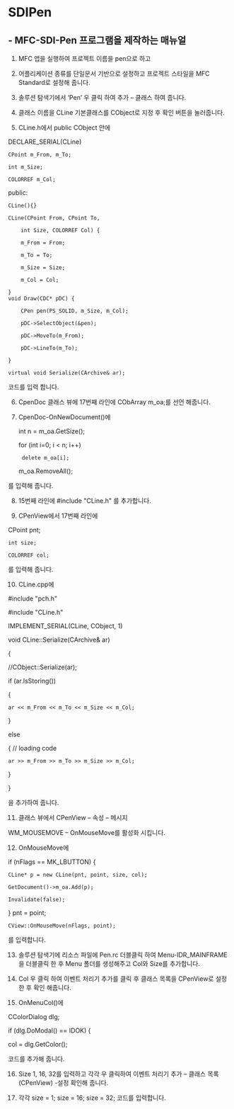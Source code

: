 # SDIPen
## - MFC-SDI-Pen 프로그램을 제작하는 매뉴얼

1. MFC 앱을 실행하여 프로젝트 이름을 pen으로 하고

2. 어플리케이션 종류를 단일문서 기반으로 설정하고 프로젝트 스타일을 MFC Standard로 설정해 줍니다.

3. 솔루션 탐색기에서 ‘Pen’ 우 클릭 하여 추가 – 클래스 하여 줍니다.

4. 클래스 이름을 CLine 기본클래스를 CObject로 지정 후 확인 버튼을 눌러줍니다.

5. CLine.h에서 public CObject 안에 

DECLARE_SERIAL(CLine)

	CPoint m_From, m_To;
	
	int m_Size;
	
	COLORREF m_Col;
	
public:

	CLine(){}
	
	CLine(CPoint From, CPoint To,
	
		int Size, COLORREF Col) {
		
		m_From = From;
		
		m_To = To;
		
		m_Size = Size;
		
		m_Col = Col;
		
	}
	void Draw(CDC* pDC) {
	
		CPen pen(PS_SOLID, m_Size, m_Col);
		
		pDC->SelectObject(&pen);
		
		pDC->MoveTo(m_From);
		
		pDC->LineTo(m_To);
		
	}
	
	virtual void Serialize(CArchive& ar);
	
코드를 입력 합니다.

6. CpenDoc 클래스 뷰에 17번째 라인에 CObArray m_oa;를 선언 해줍니다.

7. CpenDoc-OnNewDocument()에 

	int n = m_oa.GetSize();
	
	for (int i=0; i < n; i++)
	
		delete m_oa[i];
		
	m_oa.RemoveAll(); 
	
를 입력해 줍니다.

8. 15번째 라인에 #include "CLine.h" 를 추가합니다.

9. CPenView에서 17번째 라인에 

CPoint pnt;

	int size;
	
	COLORREF col; 
	
를 입력해 줍니다.

10. CLine.cpp에 

#include "pch.h"

#include "CLine.h"

IMPLEMENT_SERIAL(CLine, CObject, 1)

void CLine::Serialize(CArchive& ar)

{

//CObject::Serialize(ar);

if (ar.IsStoring())

{

	ar << m_From << m_To << m_Size << m_Col;
	
}

else

{	// loading code

	ar >> m_From >> m_To >> m_Size >> m_Col;
	
}

}

을 추가하여 줍니다.

11. 클래스 뷰에서 CPenView – 속성 – 메시지 

WM_MOUSEMOVE – OnMouseMove를 활성화 시킵니다.

12. OnMouseMove에 

if (nFlags == MK_LBUTTON) {

	CLine* p = new CLine(pnt, point, size, col);
	
	GetDocument()->m_oa.Add(p);
	
	Invalidate(false);
	
}
	pnt = point;
	
	CView::OnMouseMove(nFlags, point);
	
를 입력합니다.

13. 솔루션 탐색기에 리소스 파일에 Pen.rc 더블클릭 하여 Menu-IDR_MAINFRAME을 더블클릭 한 후 Menu 폴더를 생성해주고 Col와 Size를 추가합니다.

14. Col 우 클릭 하여 이벤트 처리기 추가를 클릭 후 클래스 목록을 CPenView로 설정한 후 확인 해줍니다.

15. OnMenuCol()에 

CColorDialog dlg;

if (dlg.DoModal() == IDOK) {

col = dlg.GetColor();

코드를 추가해 줍니다.

16. Size 1, 16, 32를 입력하고 각각 우 클릭하여 이벤트 처리기 추가 – 클래스 목록(CPenView) -설정 확인해 줍니다.

17. 각각 size = 1; size = 16; size = 32; 코드를 입력합니다.
